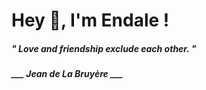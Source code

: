 <h1 title="head"> Hey 👋, I'm Endale !</h1>

**<h5><i>" Love and friendship exclude each other. "</i></h5>**

*<b>___ Jean de La Bruyère ___</b>*
